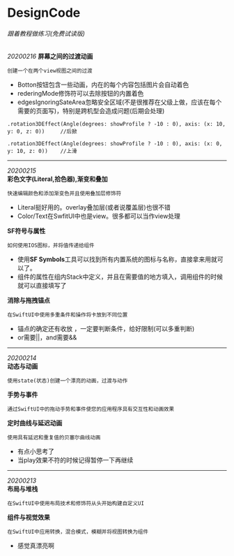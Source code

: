 DesignCode
====
###### 跟着教程做练习(免费试读版)

*20200216*
**屏幕之间的过渡动画**
```
创建一个在两个view视图之间的过渡
```
* Botton按钮包含一些动画，内在的每个内容包括图片会自动着色
* rederingMode修饰符可以去除按钮的内置着色
* edgesIgnoringSateArea忽略安全区域(不是很推荐在父级上做，应该在每个需要的页面写)，特别是跨机型会造成问题(后期会处理)


```
.rotation3DEffect(Angle(degrees: showProfile ? -10 : 0), axis: (x: 10, y: 0, z: 0))     //后掀

.rotation3DEffect(Angle(degrees: showProfile ? -10 : 0), axis: (x: 0, y: 10, z: 0))    //上滑
```
-------
*20200215*  
**彩色文字(Literal,拾色器),渐变和叠加**
```
快速编辑颜色和添加渐变色并且使用叠加层修饰符
```
* Literal挺好用的。overlay叠加层(或者说覆盖层)也很不错
* Color/Text在SwfitUI中也是view。很多都可以当作view处理



**SF符号与属性**
```
如何使用IOS图标，并将值传递给组件
```
 
* 使用**SF Symbols**工具可以找到所有内置系统的图标与名称，直接拿来用就可以了。
* 组件的属性在组内Stack中定义，并且在需要值的地方填入，调用组件的时候就可以直接填写了



**消除与拖拽锚点**

```
在SwiftUI中使用多重条件和操作将卡放到不同位置
``` 
* 锚点的确定还有收放 ，一定要判断条件，给好限制(可以多重判断)
* or需要||，and需要&&
-------
*20200214*  
**动态与动画**
```
使用state(状态)创建一个漂亮的动画，过渡与动作
```


**手势与事件**
```
通过SwiftUI中的拖动手势和事件使您的应用程序具有交互性和动画效果
```


**定时曲线与延迟动画**
```
使用具有延迟和重复值的贝塞尔曲线动画
```
* 有点小思考了
* 当play效果不符的时候记得暂停一下再继续
-------
*20200213*  
**布局与堆栈**
```
在SwiftUI中使用布局技术和修饰符从头开始构建自定义UI
```


**组件与视觉效果** 
```
在SwiftUI中应用转换，混合模式，模糊并将视图转换为组件
```
* 感觉真漂亮啊